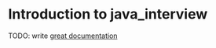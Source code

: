 # Introduction to java_interview

TODO: write [great documentation](http://jacobian.org/writing/what-to-write/)
